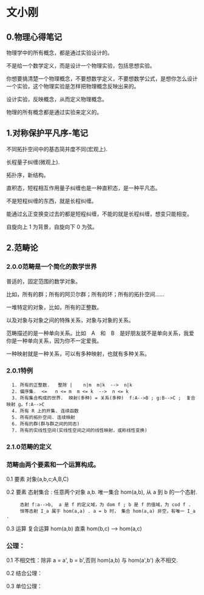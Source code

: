 # 文小刚
## 0.物理心得笔记

  物理学中的所有概念，都是通过实验设计的。

  不是给一个数学定义，而是设计一个物理实验，包括思想实验。

  你想要搞清楚一个物理概念，不要想数学定义，不要想数学公式，是想你怎么设计一个实验，这个物理实验是怎样把物理概念反映出来的。

  设计实验，反映概念，从而定义物理概念。

  物理的所有概念都是通过实验来定义的。
  
## 1.对称保护平凡序-笔记
  
  不同拓扑空间中的基态简并度不同(宏观上).
  
  长程量子纠缠(微观上).
  
  拓扑序，新结构。
  
  直积态，短程相互作用量子纠缠也是一种直积态，是一种平凡态。
  
  不是短程纠缠的东西，就是长程纠缠。
  
  能通过幺正变换变过去的都是短程纠缠，不能的就是长程纠缠，想变只能相变。
  
  自旋向上 1 为背景，自旋向下 0 为弦。
  
  
## 2.范畴论
  ### 2.0.0范畴是一个简化的数学世界
  
  普适的，固定范围的数学对象。
  
  比如，所有的群；所有的阿贝尔群；所有的环；所有的拓扑空间......
  
  一堆特定的对象，比如，所有的正整数。
  
  以及对象与对象之间的特殊关系，对象与对象的关系。
  
  范畴描述的是一种单向关系。比如　A　和　B　是好朋友就不是单向关系，我爱你是一种单向关系，因为你不一定爱我。
  
  一种映射就是一种关系，可以有多种映射，也就有多种关系。
  
  ### 2.0.1特例
      1. 所有的正整数.   整除 |    n|m  m|k  -->  n|k
      2. 偏序集.  <=   n <= m  m <= k  -->  n <= k
      3. 所有集合构成的世界.  映射(多种) = 关系(多种)  f:A-->B ; g:B-->C ;  复合映射 g。f:A-->C
      4. 所有 R 上的开集. 连续函数
      5. 所有的拓扑空间. 连续映射
      6. 所有的群(群与群之间的同态)
      7. 所有的实线性空间(实线性空间之间的线性映射，或称线性变换)

  ### 2.1.0范畴的定义
  
  ### 范畴由两个要素和一个运算构成。
  
  0.1 要素  对象(a,b,c;A,B,C)
  
  0.2 要素  态射集合 : 任意两个对象 a,b. 唯一集合 hom(a,b), 从 a 到 b 的一个态射.
  
         态射 f:a-->b,  a 是 f 的定义域，为 dom f ; b 是 f 的值域，为 cod f .
         恒等态射 I_a 属于 hom(a,a) . a = b 时， 集合 hom(a,a) 非空，有唯一 I_a .
         
  0.3 运算  复合运算  hom(a,b) 直乘 hom(b,c) --> hom(a,c)
  
  ### 公理：
  
  0.1 不相交性：除非 a = a', b = b',否则 hom(a,b) 与 hom(a',b') 永不相交.
  
  0.2 结合公理：
  
  0.3 单位公理：

